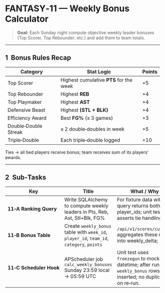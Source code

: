 # FANTASY‑11 — Weekly Bonus Calculator

> **Goal:** Each Sunday night compute objective weekly leader bonuses (Top Scorer, Top Rebounder, etc.) and add them to team totals.

---

## 1  Bonus Rules Recap

| Category             | Stat Logic                              | Points |
| -------------------- | --------------------------------------- | ------ |
| Top Scorer           | Highest cumulative **PTS** for the week | +5     |
| Top Rebounder        | Highest **REB**                         | +4     |
| Top Playmaker        | Highest **AST**                         | +4     |
| Defensive Beast      | Highest **(STL + BLK)**                 | +4     |
| Efficiency Award     | Best **FG%** (≥ 3 games)                | +3     |
| Double‑Double Streak | ≥ 2 double‑doubles in week              | +5     |
| Triple‑Double        | Each triple‑double logged               | +10    |

Ties → all tied players receive bonus; team receives sum of its players’ awards.

---

## 2  Sub‑Tasks

| Key                     | Title                                                                                    | What / Why                                                                                                     | Acceptance Criteria |
| ----------------------- | ---------------------------------------------------------------------------------------- | -------------------------------------------------------------------------------------------------------------- | ------------------- |
| **11‑A Ranking Query**  | Write SQLAlchemy to compute weekly leaders in Pts, Reb, Ast, Stl+Blk, FG%              | For fixture data with tie, query returns both player\_ids; unit test asserts tie handling.                     |                     |
| **11‑B Bonus Table**    | Create `weekly_bonus` table with `week_id`, `player_id`, `team_id`, `category`, `points` | `/api/v1/scores/current` aggregates these rows into weekly\_delta;                             |                     |
| **11‑C Scheduler Hook** | APScheduler job `calc_weekly_bonuses` Sunday 23:59 local → 05:59 UTC                     | Unit test uses `freezegun` to mock datetime; after run, `weekly_bonus` rows inserted; no duplicates on re‑run. |                     |

